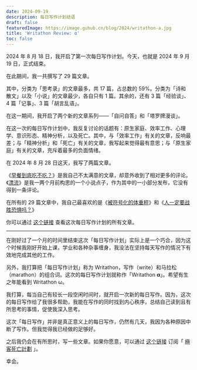 ```yaml
---
date: 2024-09-19
description: 每日写作计划结语
draft: false
featuredImage: https://image.guhub.cn/blog/2024/writathon-a.jpg
title: 'Writathon Review: α'
toc: false
---
```






 2024 年 8 月 18 日，我开启了第一次每日写作计划。今天，也就是 2024 年 9 月 19 日，正式结束。

在此期间，我一共撰写了 29 篇文章。

其中，分类为「思考录」的文章最多，共 17 篇，占总数的 59%。分类为「诗和散文」以及「小说」的文章最少，各自只有 1 篇。其余的，还有 3 篇「经验谈」、4 篇「记事」、3 篇「胡言乱语」。

在这一期间，我开启了两个新的文章系列——「自问自答」和「塔罗牌漫谈」。

在这一次的每日写作计划中，我反复讨论的话题有：原生家庭、效率工作、心理学、意识形态、精神分析，以及死亡。其中，与「效率工作」有关的文章，反响最差；与「精神分析」和「死亡」有关的文章，我写起来觉得最有意思；与「原生家庭」有关的文章，充斥着最多的负面情绪。

在 2024 年 8 月 28 日这天，我写了两篇文章。

《[早餐到底吃不吃？](/posts/早餐到底吃不吃/)》是我自己不太满意的文章，却意外收到了相对更多的评论。《[漂流](/posts/漂流/)》是我一两个月前构思的一个小说点子，作为其中的一小部分发布，它没有得到一条评论。

在所有的 29 篇文章中，我自己最喜欢的是《[被符号化的体重秤](/posts/被符号化的体重秤)》和《[人一定要战胜恐惧吗？](/posts/人一定要战胜恐惧吗/)》

你可以通过 [这个链接](https://www.geedea.pro/tags/%E6%AF%8F%E6%97%A5%E5%86%99%E4%BD%9C%E8%AE%A1%E5%88%92) 查看这次每日写作计划的所有文章。

---

在刚好过了一个月的时间里结束这次「每日写作计划」实际上是一个巧合，因为这个时候我刚好开始上课，学业和各种杂事缠身，我没法在坚持每天写作的情况下有效地完成其他的工作。

另外，我打算把「每日写作计划」称为 Writathon，写作（write）和马拉松（marathon）的组合词。这次的每日写作计划就称作「Writathon **α**」。希望有生之年能看到 Writathon ω。

我打算，每当自己有较长一段空闲时间时，就开启一次新的每日写作。因为，这次的每日写作给了我很多帮助，我能在写作的同时找到内心秩序，总结自己读到且有所思考的事情，促使我深入思考。

这次「每日写作」并非是真正意义上的每日写作，仍然有几天，我因为各种原因中断了写作。但我觉得我已经做的足够好。

之后我仍会在有所思时，写一些文章。如果你愿意，可以通过 [这个链接](https://www.geedea.pro/posts/index.xml) 订阅「 [極客死亡計劃](https://www.geedea.pro/) 」。

幸会。
